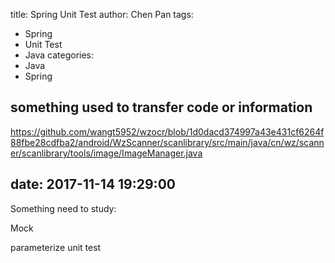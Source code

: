 title: Spring Unit Test
author: Chen Pan
tags:
  - Spring
  - Unit Test
  - Java
categories:
  - Java
  - Spring
  
## something used to transfer code or information
https://github.com/wangt5952/wzocr/blob/1d0dacd374997a43e431cf6264f88fbe28cdfba2/android/WzScanner/scanlibrary/src/main/java/cn/wz/scanner/scanlibrary/tools/image/ImageManager.java


date: 2017-11-14 19:29:00
---
Something need to study:

Mock

parameterize unit test

